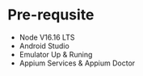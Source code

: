 # Pre-requsite
- Node V16.16 LTS
- Android Studio 
- Emulator Up & Runing
- Appium Services & Appium Doctor